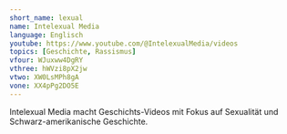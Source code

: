 ```yaml
---
short_name: lexual
name: Intelexual Media
language: Englisch
youtube: https://www.youtube.com/@IntelexualMedia/videos
topics: [Geschichte, Rassismus]
vfour: WJuxww4DgRY
vthree: hWVzi8pX2jw
vtwo: XW0LsMPh8gA
vone: XX4pPg2DO5E
---
```

Intelexual Media macht Geschichts-Videos mit Fokus auf Sexualität und Schwarz-amerikanische Geschichte.



